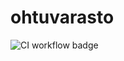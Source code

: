 # ohtuvarasto

![CI workflow badge](https://github.com/antti-hartikka/ohtuvarasto/workflows/CI/badge.svg)